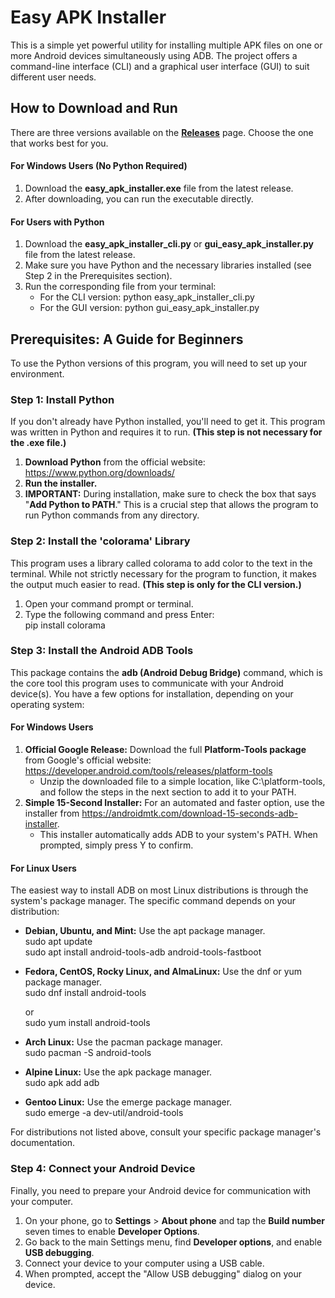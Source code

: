 # **Easy APK Installer**

This is a simple yet powerful utility for installing multiple APK files on one or more Android devices simultaneously using ADB. The project offers a command-line interface (CLI) and a graphical user interface (GUI) to suit different user needs.

## **How to Download and Run**

There are three versions available on the [**Releases**](https://www.google.com/search?q=https://github.com/AhmadMorningstar/Easy-APK-Installer/releases) page. Choose the one that works best for you.

#### **For Windows Users (No Python Required)**

1. Download the **easy\_apk\_installer.exe** file from the latest release.  
2. After downloading, you can run the executable directly.

#### **For Users with Python**

1. Download the **easy\_apk\_installer\_cli.py** or **gui\_easy\_apk\_installer.py** file from the latest release.  
2. Make sure you have Python and the necessary libraries installed (see Step 2 in the Prerequisites section).  
3. Run the corresponding file from your terminal:  
   * For the CLI version: python easy\_apk\_installer\_cli.py  
   * For the GUI version: python gui\_easy\_apk\_installer.py

## **Prerequisites: A Guide for Beginners**

To use the Python versions of this program, you will need to set up your environment.

### **Step 1: Install Python**

If you don't already have Python installed, you'll need to get it. This program was written in Python and requires it to run. **(This step is not necessary for the .exe file.)**

1. **Download Python** from the official website: https://www.python.org/downloads/  
2. **Run the installer.**  
3. **IMPORTANT:** During installation, make sure to check the box that says "**Add Python to PATH**." This is a crucial step that allows the program to run Python commands from any directory.

### **Step 2: Install the 'colorama' Library**

This program uses a library called colorama to add color to the text in the terminal. While not strictly necessary for the program to function, it makes the output much easier to read. **(This step is only for the CLI version.)**

1. Open your command prompt or terminal.  
2. Type the following command and press Enter:  
   pip install colorama

### **Step 3: Install the Android ADB Tools**

This package contains the **adb (Android Debug Bridge)** command, which is the core tool this program uses to communicate with your Android device(s). You have a few options for installation, depending on your operating system:

#### **For Windows Users**

1. **Official Google Release:** Download the full **Platform-Tools package** from Google's official website: https://developer.android.com/tools/releases/platform-tools  
   * Unzip the downloaded file to a simple location, like C:\\platform-tools, and follow the steps in the next section to add it to your PATH.  
2. **Simple 15-Second Installer:** For an automated and faster option, use the installer from https://androidmtk.com/download-15-seconds-adb-installer.  
   * This installer automatically adds ADB to your system's PATH. When prompted, simply press Y to confirm.

#### **For Linux Users**

The easiest way to install ADB on most Linux distributions is through the system's package manager. The specific command depends on your distribution:

* **Debian, Ubuntu, and Mint:** Use the apt package manager.  
  sudo apt update  
  sudo apt install android-tools-adb android-tools-fastboot

* **Fedora, CentOS, Rocky Linux, and AlmaLinux:** Use the dnf or yum package manager.  
  sudo dnf install android-tools

  or  
  sudo yum install android-tools

* **Arch Linux:** Use the pacman package manager.  
  sudo pacman \-S android-tools

* **Alpine Linux:** Use the apk package manager.  
  sudo apk add adb

* **Gentoo Linux:** Use the emerge package manager.  
  sudo emerge \-a dev-util/android-tools

For distributions not listed above, consult your specific package manager's documentation.

### **Step 4: Connect your Android Device**

Finally, you need to prepare your Android device for communication with your computer.

1. On your phone, go to **Settings** \> **About phone** and tap the **Build number** seven times to enable **Developer Options**.  
2. Go back to the main Settings menu, find **Developer options**, and enable **USB debugging**.  
3. Connect your device to your computer using a USB cable.  
4. When prompted, accept the "Allow USB debugging" dialog on your device.